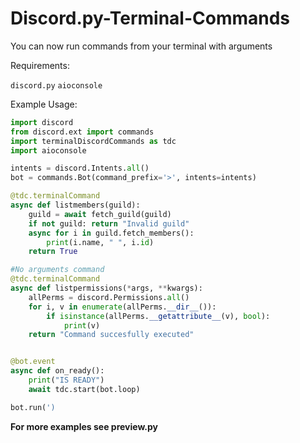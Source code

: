 # Discord.py-Terminal-Commands
You can now run commands from your terminal with arguments

Requirements:

``discord.py``
``aioconsole``

Example Usage:
```python
import discord
from discord.ext import commands
import terminalDiscordCommands as tdc
import aioconsole

intents = discord.Intents.all()
bot = commands.Bot(command_prefix='>', intents=intents)

@tdc.terminalCommand
async def listmembers(guild):
    guild = await fetch_guild(guild)
    if not guild: return "Invalid guild"
    async for i in guild.fetch_members():
        print(i.name, " ", i.id)
    return True

#No arguments command
@tdc.terminalCommand
async def listpermissions(*args, **kwargs):
    allPerms = discord.Permissions.all()
    for i, v in enumerate(allPerms.__dir__()):
        if isinstance(allPerms.__getattribute__(v), bool):
            print(v)
    return "Command succesfully executed"


@bot.event
async def on_ready():
    print("IS READY")
    await tdc.start(bot.loop)

bot.run(')
```

**For more examples see preview.py**
